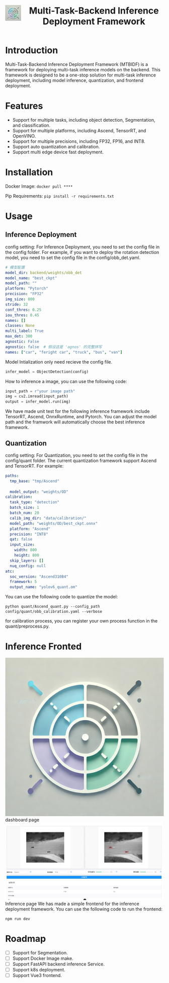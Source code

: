 <div align="center">
  <div style="display: flex; align-items: center; justify-content: center;">
    <img src="assets\76e921e5-f8a5-4586-8e6f-ff4ceeab5e25.webp" height="50px" style="margin-right: 10px;">
    <h1>Multi-Task-Backend Inference Deployment Framework</h1>
  </div>
</div>

# Introduction
Multi-Task-Backend Inference Deployment Framework (MTBIDF) is a framework for deploying multi-task inference models on the backend.
This framework is designed to be a one-stop solution for multi-task inference deployment, including model inference, quantization, and frontend deployment. 
# Features
- Support for multiple tasks, including object detection, Segmentation, and classification.
- Support for multiple platforms, including Ascend, TensorRT, and OpenVINO.
- Support for multiple precisions, including FP32, FP16, and INT8.
- Support auto quantization and calibration.
- Support multi edge device fast deployment.

# Installation
  Docker Image: ``` docker pull **** ```

  Pip Requirements: ``` pip install -r requirements.txt ```
# Usage
## Inference Deployment
  config setting: For Inference Deployment, you need to set the config file in the config folder. For example, if you want to deploy the rotation detection model, you need to set the config file in the config/obb_det.yaml.

  ```yaml
  # 模型配置
model_dir: backend/weights/obb_det
model_name: "best_ckpt"
model_path: ""
platform: "Pytorch"
precision: "FP32"
img_size: 800
stride: 32
conf_thres: 0.25
iou_thres: 0.45
names: []
classes: None
multi_label: True
max_det: 300
agnostic: False
agnostic: false  # 假设这是 'agnos' 的完整拼写
names: ["car", "feright car", "truck", "bus", "van"]
  ```
Model Intialization only need recieve the config file. 
```python
infer_model = ObjectDetection(config)
```
How to inference a image, you can use the following code:
```python
input_path = r"your image path"
img = cv2.imread(input_path)
output = infer_model.run(img)
```
We have made unit test for the following inference framework include TensorRT, Ascend, OnnxRuntime, and Pytorch. You can adjust the model path and the framwork will automatically choose the best inference framework.

## Quantization
config setting: For Quantization, you need to set the config file in the config/quant folder. The current quantization framework support Ascend and TensorRT. For example:
```yaml
paths:
  tmp_base: "tmp/Ascend"

  model_output: "weights/OD"
calibration:
  task_type: "detection"
  batch_size: 1
  batch_num: 20
  calib_img_dir: "data/calibration/"
  model_path: "weights/OD/best_ckpt.onnx"
  platform: "Ascend"
  precision: "INT8"
  qat: false
  input_size:
    width: 800
    height: 800
  skip_layers: []
  nuq_config: null
atc:
  soc_version: "Ascend310B4"
  framework: 5
  output_name: "yolov6_quant.om"
```
You can use the following code to quantize the model:
```shell
python quant/Ascend_quant.py --config_path config/quant/obb_calibration.yaml --verbose
```
for calibration process, you can register your own process function in the quant/preprocess.py.

# Inference Fronted

![dashboard](assets/76e921e5-f8a5-4586-8e6f-ff4ceeab5e25.webp)
dashboard page
![frontend](assets/FCDBA08A-E354-4A64-A0E3-04173BC959B5.png)
Inference page
We has made a simple frontend for the inference deployment framework. You can use the following code to run the frontend:

```shell
npm run dev

```

# Roadmap
- [ ] Support for Segmentation.
- [ ] Support Docker Image make.
- [ ] Support FastAPI backend inference Service.
- [ ] Support k8s deployment.
- [ ] Support Vue3 frontend.
